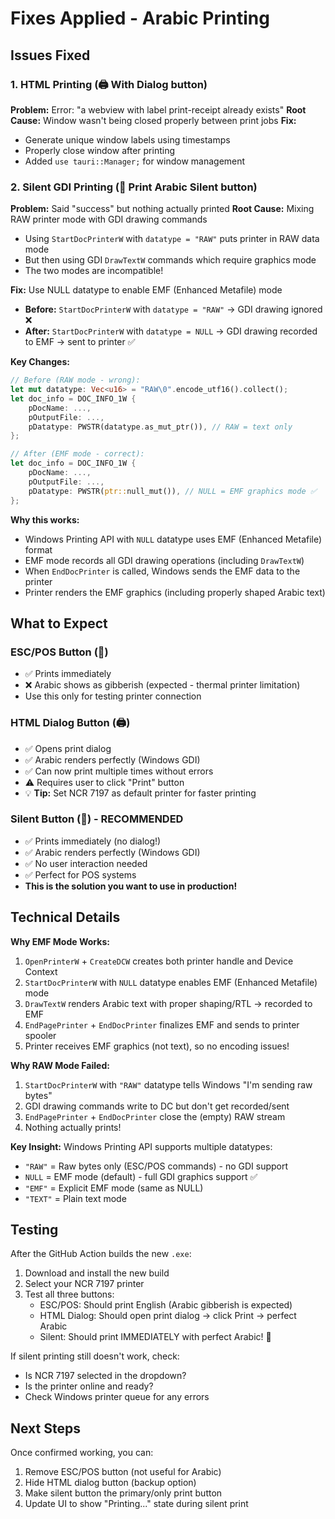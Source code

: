 # Fixes Applied - Arabic Printing

## Issues Fixed

### 1. HTML Printing (🖨️ With Dialog button)
**Problem:** Error: "a webview with label print-receipt already exists"
**Root Cause:** Window wasn't being closed properly between print jobs
**Fix:** 
- Generate unique window labels using timestamps
- Properly close window after printing
- Added `use tauri::Manager;` for window management

### 2. Silent GDI Printing (🚀 Print Arabic Silent button)
**Problem:** Said "success" but nothing actually printed
**Root Cause:** Mixing RAW printer mode with GDI drawing commands
- Using `StartDocPrinterW` with `datatype = "RAW"` puts printer in RAW data mode
- But then using GDI `DrawTextW` commands which require graphics mode
- The two modes are incompatible!

**Fix:** Use NULL datatype to enable EMF (Enhanced Metafile) mode
- **Before:** `StartDocPrinterW` with `datatype = "RAW"` → GDI drawing ignored ❌
- **After:** `StartDocPrinterW` with `datatype = NULL` → GDI drawing recorded to EMF → sent to printer ✅

**Key Changes:**
```rust
// Before (RAW mode - wrong):
let mut datatype: Vec<u16> = "RAW\0".encode_utf16().collect();
let doc_info = DOC_INFO_1W {
    pDocName: ...,
    pOutputFile: ...,
    pDatatype: PWSTR(datatype.as_mut_ptr()), // RAW = text only
};

// After (EMF mode - correct):
let doc_info = DOC_INFO_1W {
    pDocName: ...,
    pOutputFile: ...,
    pDatatype: PWSTR(ptr::null_mut()), // NULL = EMF graphics mode ✅
};
```

**Why this works:**
- Windows Printing API with `NULL` datatype uses EMF (Enhanced Metafile) format
- EMF mode records all GDI drawing operations (including `DrawTextW`)
- When `EndDocPrinter` is called, Windows sends the EMF data to the printer
- Printer renders the EMF graphics (including properly shaped Arabic text)

## What to Expect

### ESC/POS Button (📄)
- ✅ Prints immediately
- ❌ Arabic shows as gibberish (expected - thermal printer limitation)
- Use this only for testing printer connection

### HTML Dialog Button (🖨️)
- ✅ Opens print dialog
- ✅ Arabic renders perfectly (Windows GDI)
- ✅ Can now print multiple times without errors
- ⚠️ Requires user to click "Print" button
- 💡 **Tip:** Set NCR 7197 as default printer for faster printing

### Silent Button (🚀) - RECOMMENDED
- ✅ Prints immediately (no dialog!)
- ✅ Arabic renders perfectly (Windows GDI)
- ✅ No user interaction needed
- ✅ Perfect for POS systems
- **This is the solution you want to use in production!**

## Technical Details

**Why EMF Mode Works:**
1. `OpenPrinterW` + `CreateDCW` creates both printer handle and Device Context
2. `StartDocPrinterW` with `NULL` datatype enables EMF (Enhanced Metafile) mode
3. `DrawTextW` renders Arabic text with proper shaping/RTL → recorded to EMF
4. `EndPagePrinter` + `EndDocPrinter` finalizes EMF and sends to printer spooler
5. Printer receives EMF graphics (not text), so no encoding issues!

**Why RAW Mode Failed:**
1. `StartDocPrinterW` with `"RAW"` datatype tells Windows "I'm sending raw bytes"
2. GDI drawing commands write to DC but don't get recorded/sent
3. `EndPagePrinter` + `EndDocPrinter` close the (empty) RAW stream
4. Nothing actually prints!

**Key Insight:**
Windows Printing API supports multiple datatypes:
- `"RAW"` = Raw bytes only (ESC/POS commands) - no GDI support
- `NULL` = EMF mode (default) - full GDI graphics support ✅
- `"EMF"` = Explicit EMF mode (same as NULL)
- `"TEXT"` = Plain text mode

## Testing

After the GitHub Action builds the new `.exe`:

1. Download and install the new build
2. Select your NCR 7197 printer
3. Test all three buttons:
   - ESC/POS: Should print English (Arabic gibberish is expected)
   - HTML Dialog: Should open print dialog → click Print → perfect Arabic
   - Silent: Should print IMMEDIATELY with perfect Arabic! 🎉

If silent printing still doesn't work, check:
- Is NCR 7197 selected in the dropdown?
- Is the printer online and ready?
- Check Windows printer queue for any errors

## Next Steps

Once confirmed working, you can:
1. Remove ESC/POS button (not useful for Arabic)
2. Hide HTML dialog button (backup option)
3. Make silent button the primary/only print button
4. Update UI to show "Printing..." state during silent print

